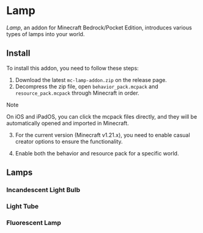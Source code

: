 # Lamp

*Lamp*, an addon for Minecraft Bedrock/Pocket Edition, introduces various types of lamps into your world.

## Install

To install this addon, you need to follow these steps:

1. Download the latest `mc-lamp-addon.zip` on the release page.
2. Decompress the zip file, open `behavior_pack.mcpack` and `resource_pack.mcpack` through Minecraft in order.

> [!NOTE]  
> On iOS and iPadOS, you can click the mcpack files directly, and they will be automatically opened and imported in Minecraft.

3. For the current version (Minecraft v1.21.x), you need to enable casual creator options to ensure the functionality.

4. Enable both the behavior and resource pack for a specific world.

## Lamps

### Incandescent Light Bulb

### Light Tube

### Fluorescent Lamp
